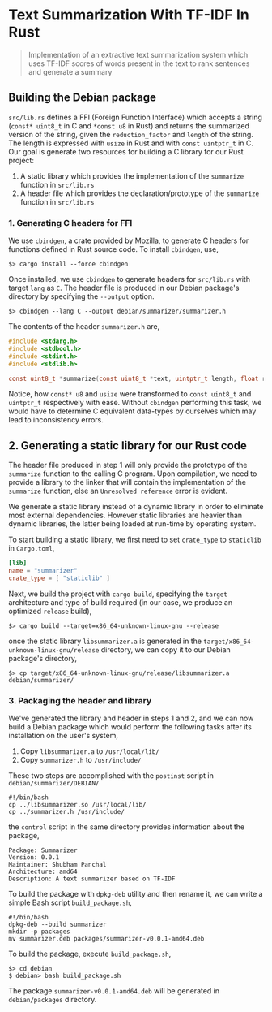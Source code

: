 # Text Summarization With TF-IDF In Rust

> Implementation of an extractive text summarization system which uses TF-IDF scores of words present in the text to rank sentences and generate a summary

## Building the Debian package

`src/lib.rs` defines a FFI (Foreign Function Interface) which accepts a string (`const* uint8_t` in C and `*const u8` in Rust) and returns the summarized version of the string, given the `reduction_factor` and `length` of the string. The length is expressed with `usize` in Rust and with `const uintptr_t` in C. Our goal is generate two resources for building a C library for our Rust project:

1. A static library which provides the implementation of the `summarize` function in `src/lib.rs`
2. A header file which provides the declaration/prototype of the `summarize` function in `src/lib.rs`

### 1. Generating C headers for FFI

We use `cbindgen`, a crate provided by Mozilla, to generate C headers for functions defined in Rust source code. To install `cbindgen`, use,

```
$> cargo install --force cbindgen
```

Once installed, we use `cbindgen` to generate headers for `src/lib.rs` with target `lang` as `C`. The header file is produced in our Debian package's directory by specifying the `--output` option.

```
$> cbindgen --lang C --output debian/summarizer/summarizer.h
```

The contents of the header `summarizer.h` are,

```c
#include <stdarg.h>
#include <stdbool.h>
#include <stdint.h>
#include <stdlib.h>

const uint8_t *summarize(const uint8_t *text, uintptr_t length, float reduction_factor);
```

Notice, how `const* u8` and `usize` were transformed to `const uint8_t` and `uintptr_t` respectively with ease. Without `cbindgen` performing this task, we would have to determine C equivalent data-types by ourselves which may lead to inconsistency errors.

## 2. Generating a static library for our Rust code

The header file produced in step 1 will only provide the prototype of the `summarize` function to the calling C program. Upon compilation, we need to provide a library to the linker that will contain the implementation of the `summarize` function, else an `Unresolved reference` error is evident.

We generate a static library instead of a dynamic library in order to eliminate most external dependencies. However static libraries are heavier than dynamic libraries, the latter being loaded at run-time by operating system.

To start building a static library, we first need to set `crate_type` to `staticlib` in `Cargo.toml`,

```toml
[lib]
name = "summarizer"
crate_type = [ "staticlib" ]
```

Next, we build the project with `cargo build`, specifying the `target` architecture and type of build required (in our case, we produce an optimized `release` build),

```
$> cargo build --target=x86_64-unknown-linux-gnu --release
```

once the static library `libsummarizer.a` is generated in the `target/x86_64-unknown-linux-gnu/release` directory, we can copy it to our Debian package's directory,

```
$> cp target/x86_64-unknown-linux-gnu/release/libsummarizer.a debian/summarizer/
```

### 3. Packaging the header and library

We've generated the library and header in steps 1 and 2, and we can now build a Debian package which would perform the following tasks after its installation on the user's system,

1. Copy `libsummarizer.a` to `/usr/local/lib/`
2. Copy `summarizer.h` to `/usr/include/`

These two steps are accomplished with the `postinst` script in `debian/summarizer/DEBIAN/`

```
#!/bin/bash
cp ../libsummarizer.so /usr/local/lib/
cp ../summarizer.h /usr/include/
```

the `control` script in the same directory provides information about the package,

```
Package: Summarizer
Version: 0.0.1
Maintainer: Shubham Panchal
Architecture: amd64
Description: A text summarizer based on TF-IDF
```

To build the package with `dpkg-deb` utility and then rename it, we can write a simple Bash script `build_package.sh`,

```
#!/bin/bash
dpkg-deb --build summarizer
mkdir -p packages
mv summarizer.deb packages/summarizer-v0.0.1-amd64.deb
```

To build the package, execute `build_package.sh`,

```
$> cd debian
$ debian> bash build_package.sh 
```

The package `summarizer-v0.0.1-amd64.deb` will be generated in `debian/packages` directory.